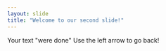 ```yaml
---
layout: slide
title: "Welcome to our second slide!"
---
```

Your text "were done"
Use the left arrow to go back!
